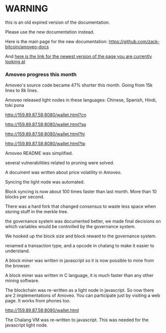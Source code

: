 WARNING
========

this is an old expired version of the documentation.

Please use the new documentation instead. 

Here is the main page for the new documentation: https://github.com/zack-bitcoin/amoveo-docs 

And [here is the link for the newest version of the page you are currently looking at](https://github.com/zack-bitcoin/amoveo-docs/blob/master//progress_reports/December_2017_progress.md)


### Amoveo progress this month

Amoveo's source code became 47% shorter this month. Going from 15k lines to 8k lines.

Amoveo released light nodes in these languages: Chinese, Spanish, Hindi, toki pona

http://159.89.87.58:8080/wallet.html?cn

http://159.89.87.58:8080/wallet.html?sp

http://159.89.87.58:8080/wallet.html?hi

http://159.89.87.58:8080/wallet.html?tp


Amoveo README was simplified.

several vulnerabilities related to pruning were solved.

A document was written about price volatility in Amoveo.

Syncing the light node was automated.

Block syncing is now about 100 times faster than last month. More than 10 blocks per second.

There was a hard fork that changed consensus to waste less space when storing stuff in the merkle tree.

the governance system was documented better, we made final decisions on which variables would be controlled by the governance system.

We hooked up the block size and block reward to the governance system.

renamed a transaction type, and a opcode in chalang to make it easier to understand.

A block miner was written in javascript so it is now possible to mine from the browser.

A block miner was written in C language, it is much faster than any other mining software.

The blockchain was re-written as a light node in javascript. So now there are 2 implementations of Amoveo. You can participate just by visiting a web page. It works from phones too.

http://159.89.87.58:8080/wallet.html

The Chalang VM was re-written to javascript. This was needed for the javascript light node.

